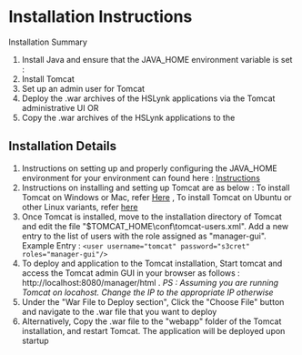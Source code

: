 Installation Instructions
=========================

Installation Summary

1. Install Java and ensure that the JAVA_HOME environment variable is set :
2. Install Tomcat
3. Set up an admin user for Tomcat
4. Deploy the .war archives of the HSLynk applications via the Tomcat administrative UI OR
5. Copy the .war archives of the HSLynk applications to the


 Installation Details
 --------------------

 1. Instructions on setting up and properly configuring the JAVA_HOME environment for your environment can found here : [Instructions](https://docs.oracle.com/cd/E19182-01/820-7851/inst_cli_jdk_javahome_t/)
 2. Instructions on installing and setting up Tomcat are as below :
  To install Tomcat on Windows or Mac, refer [Here](https://www.ntu.edu.sg/home/ehchua/programming/howto/Tomcat_HowTo.html#zz-2.)
  , To install Tomcat on Ubuntu or other Linux variants, refer [here](https://www.ntu.edu.sg/home/ehchua/programming/howto/Ubuntu_HowTo.html#tomcat)
  3. Once Tomcat is installed, move to the installation directory of Tomcat and edit the file "$TOMCAT_HOME\conf\tomcat-users.xml". Add a new entry to the list of users with the role assigned as "manager-gui".
  Example Entry :  ` <user username="tomcat" password="s3cret" roles="manager-gui"/> `
  4. To deploy and application to the Tomcat installation, Start tomcat and access the Tomcat admin GUI in your browser as follows :
  http://localhost:8080/manager/html . *PS : Assuming you are running Tomcat on locahost. Change the IP to the appropriate IP otherwise*
5. Under the "War File to Deploy section", Click the "Choose File" button and navigate to the .war file that you want to deploy
6. Alternatively, Copy the .war file to the "webapp" folder of the Tomcat installation, and restart Tomcat. The application will be deployed upon startup
